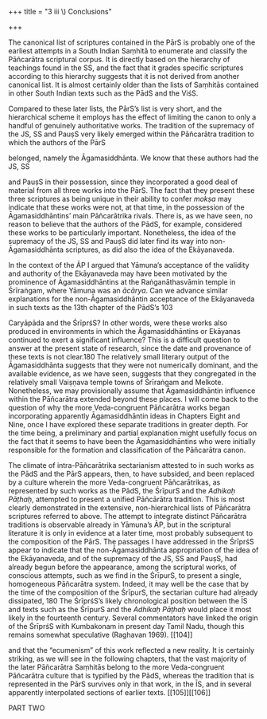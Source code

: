 +++
title = "3 iii \\) Conclusions"

+++

The canonical list of scriptures contained in the PārS is probably one of the earliest attempts in a South Indian Saṃhitā to enumerate and classify the Pāñcarātra scriptural corpus. It is directly based on the hierarchy of teachings found in the SS, and the fact that it grades specific scriptures according to this hierarchy suggests that it is not derived from another canonical list. It is almost certainly older than the lists of Saṃhitās contained in other South Indian texts such as the PādS and the ViśS. 

Compared to these later lists, the PārS’s list is very short, and the hierarchical scheme it employs has the effect of limiting the canon to only a handful of genuinely authoritative works. The tradition of the supremacy of the JS, SS and PauṣS very likely emerged within the Pāñcarātra tradition to which the authors of the PārS 

belonged, namely the Āgamasiddhānta. We know that these authors had the JS, SS 

and PauṣS in their possession, since they incorporated a good deal of material from all three works into the PārS. The fact that they present these three scriptures as being unique in their ability to confer *mokṣa* may indicate that these works were not, at that time, in the possession of the Āgamasiddhāntins’ main Pāñcarātrika rivals. There is, as we have seen, no reason to believe that the authors of the PādS, for example, considered these works to be particularly important. Nonetheless, the idea of the supremacy of the JS, SS and PauṣS did later find its way into non-Āgamasiddhānta scriptures, as did also the idea of the Ekāyanaveda. 

In the context of the ĀP I argued that Yāmuna’s acceptance of the validity and authority of the Ekāyanaveda may have been motivated by the prominence of Āgamasiddhāntins at the Raṅganāthasvāmin temple in Śrīraṅgam, where Yāmuna was an *ācārya*. Can we advance similar explanations for the non-Āgamasiddhāntin acceptance of the Ekāyanaveda in such texts as the 13th chapter of the PādS’s 103 

Caryāpāda and the ŚrīprśS? In other words, were these works also produced in environments in which the Āgamasiddhāntins or Ekāyanas continued to exert a significant influence? This is a difficult question to answer at the present state of research, since the date and provenance of these texts is not clear.180 The relatively small literary output of the Āgamasiddhānta suggests that they were not numerically dominant, and the available evidence, as we have seen, suggests that they congregated in the relatively small Vaiṣṇava temple towns of Śrīraṅgam and Melkote. Nonetheless, we may provisionally assume that Āgamasiddhāntin influence within the Pāñcarātra extended beyond these places. I will come back to the question of why the more Veda-congruent Pāñcarātra works began incorporating apparently Āgamasiddhāntin ideas in Chapters Eight and Nine, once I have explored these separate traditions in greater depth. For the time being, a preliminary and partial explanation might usefully focus on the fact that it seems to have been the Āgamasiddhāntins who were initially responsible for the formation and classification of the Pāñcarātra canon. 

The climate of intra-Pāñcarātrika sectarianism attested to in such works as the PādS and the PārS appears, then, to have subsided, and been replaced by a culture wherein the more Veda-congruent Pāñcarātrikas, as represented by such works as the PādS, the ŚrīpurS and the *Adhikaḥ Pāṭhaḥ*, attempted to present a unified Pāñcārātra tradition. This is most clearly demonstrated in the extensive, non-hierarchical lists of Pāñcarātra scriptures referred to above. The attempt to integrate distinct Pāñcarātra traditions is observable already in Yāmuna’s ĀP, but in the scriptural literature it is only in evidence at a later time, most probably subsequent to the composition of the PārS. The passages I have addressed in the ŚrīprśS appear to indicate that the non-Āgamasiddhānta appropriation of the idea of the Ekāyanaveda, and of the supremacy of the JS, SS and PauṣS, had already begun before the appearance, among the scriptural works, of conscious attempts, such as we find in the ŚrīpurS, to present a single, homogeneous Pāñcarātra system. Indeed, it may well be the case that by the time of the composition of the ŚrīpurS, the sectarian culture had already dissipated, 180 The ŚrīprśS’s likely chronological position between the ĪS and texts such as the ŚrīpurS and the *Adhikaḥ Pāṭhaḥ* would place it most likely in the fourteenth century. Several commentators have linked the origin of the ŚrīprśS with Kumbakonam in present day Tamil Nadu, though this remains somewhat speculative \(Raghavan 1969\). [[104]]

and that the “ecumenism” of this work reflected a new reality. It is certainly striking, as we will see in the following chapters, that the vast majority of the later Pāñcarātra Saṃhitās belong to the more Veda-congruent Pāñcarātra culture that is typified by the PādS, whereas the tradition that is represented in the PārS survives only in that work, in the ĪS, and in several apparently interpolated sections of earlier texts. [[105]][[106]]

PART TWO 